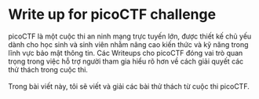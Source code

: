 # Write up for picoCTF challenge 

picoCTF là một cuộc thi an ninh mạng trực tuyến lớn, được thiết kế chủ yếu dành cho học sinh và sinh viên nhằm nâng cao kiến thức và kỹ năng trong lĩnh vực bảo mật thông tin. Các Writeups cho picoCTF đóng vai trò quan trọng trong việc hỗ trợ người tham gia hiểu rõ hơn về cách giải quyết các thử thách trong cuộc thi. <br><br>
Trong bài viết này, tôi sẽ viết và giải các bài thử thách từ cuộc thi picoCTF. 
